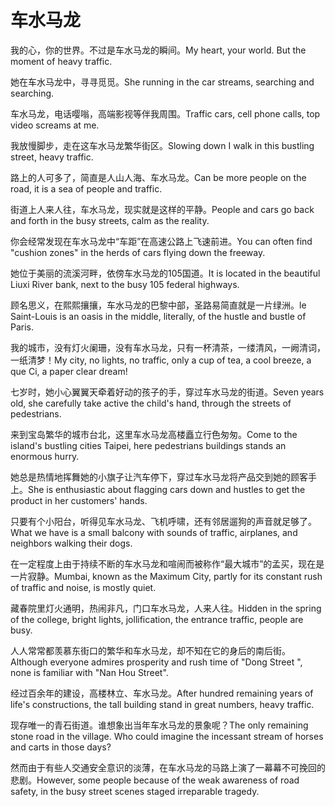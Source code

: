 # 车水马龙

<p><span class="chinese">我的心，你的世界。不过是车水马龙的瞬间。</span><span class="english">My heart, your world. But the moment of heavy traffic.</span></p>

<p><span class="chinese">她在车水马龙中，寻寻觅觅。</span><span class="english">She running in the car streams, searching and searching.</span></p>

<p><span class="chinese">车水马龙，电话嘤嗡，高端影视等伴我周围。</span><span class="english">Traffic cars, cell phone calls, top video screams at me.</span></p>

<p><span class="chinese">我放慢脚步，走在这车水马龙繁华街区。</span><span class="english">Slowing down I walk in this bustling street, heavy traffic.</span></p>

<p><span class="chinese">路上的人可多了，简直是人山人海、车水马龙。</span><span class="english">Can be more people on the road, it is a sea of people and traffic.</span></p>

<p><span class="chinese">街道上人来人往，车水马龙，现实就是这样的平静。</span><span class="english">People and cars go back and forth in the busy streets, calm as the reality.</span></p>

<p><span class="chinese">你会经常发现在车水马龙中“车距”在高速公路上飞速前进。</span><span class="english">You can often find "cushion zones" in the herds of cars flying down the freeway.</span></p>

<p><span class="chinese">她位于美丽的流溪河畔，依傍车水马龙的105国道。</span><span class="english">It is located in the beautiful Liuxi River bank, next to the busy 105 federal highways.</span></p>

<p><span class="chinese">顾名思义，在熙熙攘攘，车水马龙的巴黎中部，圣路易简直就是一片绿洲。</span><span class="english">le Saint-Louis is an oasis in the middle, literally, of the hustle and bustle of Paris.</span></p>

<p><span class="chinese">我的城市，没有灯火阑珊，没有车水马龙，只有一杯清茶，一缕清风，一阙清词，一纸清梦！</span><span class="english">My city, no lights, no traffic, only a cup of tea, a cool breeze, a que Ci, a paper clear dream!</span></p>

<p><span class="chinese">七岁时，她小心翼翼天牵着好动的孩子的手，穿过车水马龙的街道。</span><span class="english">Seven years old, she carefully take active the child's hand, through the streets of pedestrians.</span></p>

<p><span class="chinese">来到宝岛繁华的城市台北，这里车水马龙高楼矗立行色匆匆。</span><span class="english">Come to the island's bustling cities Taipei, here pedestrians buildings stands an enormous hurry.</span></p>

<p><span class="chinese">她总是热情地挥舞她的小旗子让汽车停下，穿过车水马龙将产品交到她的顾客手上。</span><span class="english">She is enthusiastic about flagging cars down and hustles to get the product in her customers' hands.</span></p>

<p><span class="chinese">只要有个小阳台，听得见车水马龙、飞机呼啸，还有邻居遛狗的声音就足够了。</span><span class="english">What we have is a small balcony with sounds of traffic, airplanes, and neighbors walking their dogs.</span></p>

<p><span class="chinese">在一定程度上由于持续不断的车水马龙和喧闹而被称作“最大城市”的孟买，现在是一片寂静。</span><span class="english">Mumbai, known as the Maximum City, partly for its constant rush of traffic and noise, is mostly quiet.</span></p>

<p><span class="chinese">藏春院里灯火通明，热闹非凡，门口车水马龙，人来人往。</span><span class="english">Hidden in the spring of the college, bright lights, jollification, the entrance traffic, people are busy.</span></p>

<p><span class="chinese">人人常常都羡慕东街口的繁华和车水马龙，却不知在它的身后的南后街。</span><span class="english">Although everyone admires prosperity and rush time of "Dong Street ", none is familiar with "Nan Hou Street".</span></p>

<p><span class="chinese">经过百余年的建设，高楼林立、车水马龙。</span><span class="english">After hundred remaining years of life's constructions, the tall building stand in great numbers, heavy traffic.</span></p>

<p><span class="chinese">现存唯一的青石街道。谁想象出当年车水马龙的景象呢？</span><span class="english">The only remaining stone road in the village. Who could imagine the incessant stream of horses and carts in those days?</span></p>

<p><span class="chinese">然而由于有些人交通安全意识的淡薄，在车水马龙的马路上演了一幕幕不可挽回的悲剧。</span><span class="english">However, some people because of the weak awareness of road safety, in the busy street scenes staged irreparable tragedy.</span></p>

